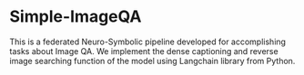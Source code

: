 # Simple-ImageQA
This is a federated Neuro-Symbolic pipeline developed for accomplishing tasks about Image QA. We implement the dense captioning and reverse image searching function of the model using Langchain library from Python.
